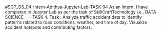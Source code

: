#SCT_DS_04-Intern-Adithya-Jupyter-Lab-TASK-04
As an Intern, I have  completed  in Jupyter Lab as per the task of SkillCraftTechnology i.e., DATA SCIENCE ----TASK 4.
Task : Analyze traffic accident data to identify patterns related to road conditions, weather, and time of day. Visualize accident hotspots and contributing factors.

